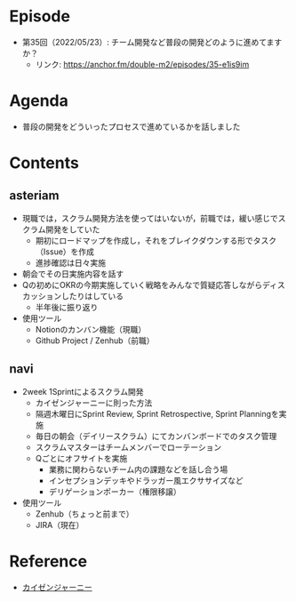 # Episode
- 第35回（2022/05/23）: チーム開発など普段の開発どのように進めてますか？
    - リンク: https://anchor.fm/double-m2/episodes/35-e1is9im

# Agenda
- 普段の開発をどういったプロセスで進めているかを話しました

# Contents
## asteriam
- 現職では，スクラム開発方法を使ってはいないが，前職では，緩い感じでスクラム開発をしていた
    - 期初にロードマップを作成し，それをブレイクダウンする形でタスク（Issue）を作成
    - 進捗確認は日々実施
- 朝会でその日実施内容を話す
- Qの初めにOKRの今期実施していく戦略をみんなで質疑応答しながらディスカッションしたりはしている
    - 半年後に振り返り
- 使用ツール
    - Notionのカンバン機能（現職）
    - Github Project / Zenhub（前職）

## navi
- 2week 1Sprintによるスクラム開発
    - カイゼンジャーニーに則った方法
    - 隔週木曜日にSprint Review, Sprint Retrospective, Sprint Planningを実施
    - 毎日の朝会（デイリースクラム）にてカンバンボードでのタスク管理
    - スクラムマスターはチームメンバーでローテーション
    - Qごとにオフサイトを実施
        - 業務に関わらないチーム内の課題などを話し合う場
        - インセプションデッキやドラッガー風エクササイズなど
        - デリゲーションポーカー（権限移譲）
- 使用ツール
    - Zenhub（ちょっと前まで）
    - JIRA（現在）

# Reference
- [カイゼンジャーニー](https://www.amazon.co.jp/dp/B078HZKLMB)